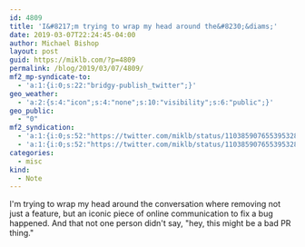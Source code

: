```yaml
---
id: 4809
title: 'I&#8217;m trying to wrap my head around the&#8230;&diams;'
date: 2019-03-07T22:24:45-04:00
author: Michael Bishop
layout: post
guid: https://miklb.com/?p=4809
permalink: /blog/2019/03/07/4809/
mf2_mp-syndicate-to:
  - 'a:1:{i:0;s:22:"bridgy-publish_twitter";}'
geo_weather:
  - 'a:2:{s:4:"icon";s:4:"none";s:10:"visibility";s:6:"public";}'
geo_public:
  - "0"
mf2_syndication:
  - 'a:1:{i:0;s:52:"https://twitter.com/miklb/status/1103859076553953280";}'
  - 'a:1:{i:0;s:52:"https://twitter.com/miklb/status/1103859076553953280";}'
categories:
  - misc
kind:
  - Note
---
```

I'm trying to wrap my head around the conversation where removing not just a feature, but an iconic piece of online communication to fix a bug happened. And that not one person didn't say, "hey, this might be a bad PR thing." 